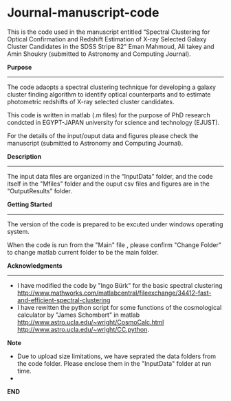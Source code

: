 # Journal-manuscript-code
This is the code used in the manuscript entitled “Spectral Clustering for Optical Confirmation and Redshift Estimation of  X-ray Selected Galaxy Cluster Candidates in the SDSS Stripe 82" Eman Mahmoud, Ali takey and Amin Shoukry (submitted to Astronomy and Computing Journal).

**Purpose**
*******
The code adaopts a spectral clustering technique for developing a galaxy cluster finding algorithm to identify optical counterparts and to estimate photometric redshifts of X-ray selected cluster candidates.

This code is written in matlab (.m files) for the purpose of PhD research condcted in EGYPT-JAPAN university for science and technology (EJUST).

For the details of the input/ouput data and figures please check the manuscript (submitted to Astronomy and Computing Journal).

**Description**
***********
The input data files are organized in the “InputData” folder, and the code itself in the "Mfiles" folder and the ouput csv files and figures are in the “OutputResults” folder.

**Getting Started**
***************
The version of the code is prepared to be excuted under windows operating system.

When the code is run from the "Main" file , please confirm "Change Folder" to change matlab current folder to be the main folder.

**Acknowledgments**
***************
* I have modified the code by "Ingo Bürk" for the basic spectral clustering http://www.mathworks.com/matlabcentral/fileexchange/34412-fast-and-efficient-spectral-clustering
* I have rewitten the python script  for some functions of the cosmological calculator by "James Schombert" in matlab http://www.astro.ucla.edu/~wright/CosmoCalc.html http://www.astro.ucla.edu/~wright/CC.python.

**Note**
* Due to upload size limitations, we have seprated the data folders from the code folder. Please enclose them in the "InputData" folder at run time.
* 
**END**  
